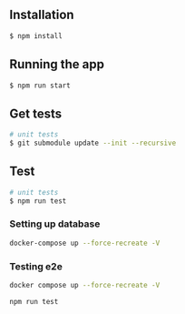 ## Installation

```bash
$ npm install
```

## Running the app

```bash
$ npm run start

```

## Get tests

```bash
# unit tests
$ git submodule update --init --recursive

```

## Test

```bash
# unit tests
$ npm run test

```

### Setting up database

```bash
docker-compose up --force-recreate -V
```

### Testing e2e

```bash
docker compose up --force-recreate -V

npm run test
```
